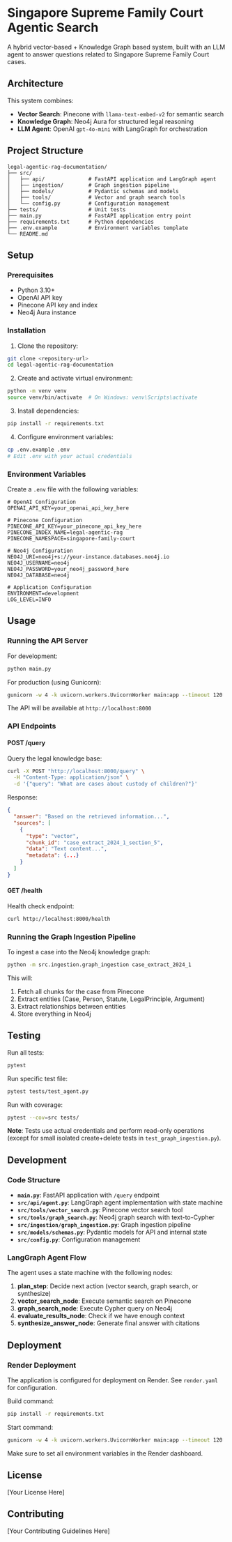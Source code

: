 # Singapore Supreme Family Court Agentic Search

A hybrid vector-based + Knowledge Graph based system, built with an LLM agent to answer questions related to Singapore Supreme Family Court cases.

## Architecture

This system combines:
- **Vector Search**: Pinecone with `llama-text-embed-v2` for semantic search
- **Knowledge Graph**: Neo4j Aura for structured legal reasoning
- **LLM Agent**: OpenAI `gpt-4o-mini` with LangGraph for orchestration

## Project Structure

```
legal-agentic-rag-documentation/
├── src/
│   ├── api/              # FastAPI application and LangGraph agent
│   ├── ingestion/        # Graph ingestion pipeline
│   ├── models/           # Pydantic schemas and models
│   ├── tools/            # Vector and graph search tools
│   └── config.py         # Configuration management
├── tests/                # Unit tests
├── main.py               # FastAPI application entry point
├── requirements.txt      # Python dependencies
├── .env.example          # Environment variables template
└── README.md
```

## Setup

### Prerequisites

- Python 3.10+
- OpenAI API key
- Pinecone API key and index
- Neo4j Aura instance

### Installation

1. Clone the repository:
```bash
git clone <repository-url>
cd legal-agentic-rag-documentation
```

2. Create and activate virtual environment:
```bash
python -m venv venv
source venv/bin/activate  # On Windows: venv\Scripts\activate
```

3. Install dependencies:
```bash
pip install -r requirements.txt
```

4. Configure environment variables:
```bash
cp .env.example .env
# Edit .env with your actual credentials
```

### Environment Variables

Create a `.env` file with the following variables:

```env
# OpenAI Configuration
OPENAI_API_KEY=your_openai_api_key_here

# Pinecone Configuration
PINECONE_API_KEY=your_pinecone_api_key_here
PINECONE_INDEX_NAME=legal-agentic-rag
PINECONE_NAMESPACE=singapore-family-court

# Neo4j Configuration
NEO4J_URI=neo4j+s://your-instance.databases.neo4j.io
NEO4J_USERNAME=neo4j
NEO4J_PASSWORD=your_neo4j_password_here
NEO4J_DATABASE=neo4j

# Application Configuration
ENVIRONMENT=development
LOG_LEVEL=INFO
```

## Usage

### Running the API Server

For development:
```bash
python main.py
```

For production (using Gunicorn):
```bash
gunicorn -w 4 -k uvicorn.workers.UvicornWorker main:app --timeout 120
```

The API will be available at `http://localhost:8000`

### API Endpoints

#### POST /query

Query the legal knowledge base:

```bash
curl -X POST "http://localhost:8000/query" \
  -H "Content-Type: application/json" \
  -d '{"query": "What are cases about custody of children?"}'
```

Response:
```json
{
  "answer": "Based on the retrieved information...",
  "sources": [
    {
      "type": "vector",
      "chunk_id": "case_extract_2024_1_section_5",
      "data": "Text content...",
      "metadata": {...}
    }
  ]
}
```

#### GET /health

Health check endpoint:
```bash
curl http://localhost:8000/health
```

### Running the Graph Ingestion Pipeline

To ingest a case into the Neo4j knowledge graph:

```bash
python -m src.ingestion.graph_ingestion case_extract_2024_1
```

This will:
1. Fetch all chunks for the case from Pinecone
2. Extract entities (Case, Person, Statute, LegalPrinciple, Argument)
3. Extract relationships between entities
4. Store everything in Neo4j

## Testing

Run all tests:
```bash
pytest
```

Run specific test file:
```bash
pytest tests/test_agent.py
```

Run with coverage:
```bash
pytest --cov=src tests/
```

**Note**: Tests use actual credentials and perform read-only operations (except for small isolated create+delete tests in `test_graph_ingestion.py`).

## Development

### Code Structure

- **`main.py`**: FastAPI application with `/query` endpoint
- **`src/api/agent.py`**: LangGraph agent implementation with state machine
- **`src/tools/vector_search.py`**: Pinecone vector search tool
- **`src/tools/graph_search.py`**: Neo4j graph search with text-to-Cypher
- **`src/ingestion/graph_ingestion.py`**: Graph ingestion pipeline
- **`src/models/schemas.py`**: Pydantic models for API and internal state
- **`src/config.py`**: Configuration management

### LangGraph Agent Flow

The agent uses a state machine with the following nodes:

1. **plan_step**: Decide next action (vector search, graph search, or synthesize)
2. **vector_search_node**: Execute semantic search on Pinecone
3. **graph_search_node**: Execute Cypher query on Neo4j
4. **evaluate_results_node**: Check if we have enough context
5. **synthesize_answer_node**: Generate final answer with citations

## Deployment

### Render Deployment

The application is configured for deployment on Render. See `render.yaml` for configuration.

Build command:
```bash
pip install -r requirements.txt
```

Start command:
```bash
gunicorn -w 4 -k uvicorn.workers.UvicornWorker main:app --timeout 120
```

Make sure to set all environment variables in the Render dashboard.

## License

[Your License Here]

## Contributing

[Your Contributing Guidelines Here]

